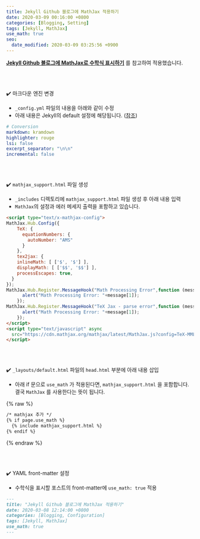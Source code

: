 ```yaml
---
title: Jekyll Github 블로그에 MathJax 적용하기
date: 2020-03-09 00:16:00 +0800
categories: [Blogging, Setting]
tags: [Jekyll, MathJax]
use_math: true
seo:
  date_modified: 2020-03-09 03:25:56 +0900
---
```








 [**Jekyll Github 블로그에 MathJax로 수학식 표시하기**](https://mkkim85.github.io/blog-apply-mathjax-to-jekyll-and-github-pages/) 를 참고하여 적용했습니다.

<br/>

<br/>

✔️ 마크다운 엔진 변경

- `_config.yml` 파일의 내용을 아래와 같이 수정
- 아래 내용은 Jekyll의 default 설정에 해당됩니다. ([참조](https://jekyllrb.com/docs/configuration/default/))


```yml
# Conversion
markdown: kramdown
highlighter: rouge
lsi: false
excerpt_separator: "\n\n"
incremental: false
```

<br/>

<br/>

✔️ `mathjax_support.html` 파일 생성

- `_includes` 디렉토리에 `mathjax_support.html` 파일 생성 후 아래 내용 입력
- `MathJax`의 설정과 에러 메세지 출력을 포함하고 있습니다.

```html
<script type="text/x-mathjax-config">
MathJax.Hub.Config({
    TeX: {
      equationNumbers: {
        autoNumber: "AMS"
      }
    },
    tex2jax: {
    inlineMath: [ ['$', '$'] ],
    displayMath: [ ['$$', '$$'] ],
    processEscapes: true,
  }
});
MathJax.Hub.Register.MessageHook("Math Processing Error",function (message) {
	  alert("Math Processing Error: "+message[1]);
	});
MathJax.Hub.Register.MessageHook("TeX Jax - parse error",function (message) {
	  alert("Math Processing Error: "+message[1]);
	});
</script>
<script type="text/javascript" async
  src="https://cdn.mathjax.org/mathjax/latest/MathJax.js?config=TeX-MML-AM_CHTML">
</script>
```
<br/>

<br/>

✔️ `_layouts/default.html` 파일의 `head.html` 부분에 아래 내용 삽입

- 아래 if 문으로 `use_math` 가 적용된다면, `mathjax_support.html` 을 포함합니다. 결국 `MathJax` 를 사용한다는 뜻이 됩니다.

{% raw %}
```html
/* mathjax 추가 */
{% if page.use_math %}
  {% include mathjax_support.html %}
{% endif %}
```
{% endraw %}

<br/>

<br/>

✔️ YAML front-matter 설정

- 수학식을 표시할 포스트의 front-matter에 `use_math: true` 적용

```markdown
---
title: "Jekyll Github 블로그에 MathJax 적용하기"
date: 2020-03-08 12:14:00 +0800
categories: [Blogging, Configuration]
tags: [Jekyll, MathJax]
use_math: true
---
```

<br/>

